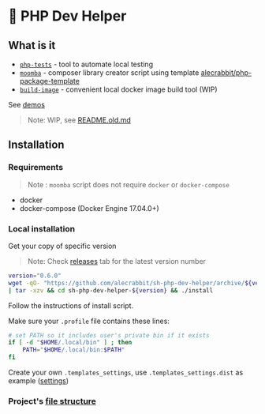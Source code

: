 # 🐇 PHP Dev Helper

## What is it

- [`php-tests`](.docs/php-tests.md) - tool to automate local testing
- [`moomba`](.docs/moomba.md)  - composer library creator script using template [alecrabbit/php-package-template](https://github.com/alecrabbit/php-package-template)
- [`build-image`](.docs/build-image.md) - convenient local docker image build tool (WIP)

See [demos](.demo/demos.md)

> Note: WIP, see [README.old.md](README.old.md)

## Installation

### Requirements

> Note : `moomba` script does not require `docker` or `docker-compose`

- docker
- docker-compose
(Docker Engine 17.04.0+)

### Local installation

Get your copy of specific version

> Note: Check [releases](https://github.com/alecrabbit/sh-php-dev-helper/releases) tab for the latest version number

 ```bash
 version="0.6.0"
 wget -qO- "https://github.com/alecrabbit/sh-php-dev-helper/archive/${version}.tar.gz" \
 | tar -xzv && cd sh-php-dev-helper-${version} && ./install
 ```

Follow the instructions of install script.

Make sure your `.profile` file contains these lines:

```bash
# set PATH so it includes user's private bin if it exists
if [ -d "$HOME/.local/bin" ] ; then
    PATH="$HOME/.local/bin:$PATH"
fi
```

Create your own `.templates_settings`, use `.templates_settings.dist` as example ([settings](.docs/moomba-settings.md))

### Project's [file structure](.docs/project-file-structure.md)
